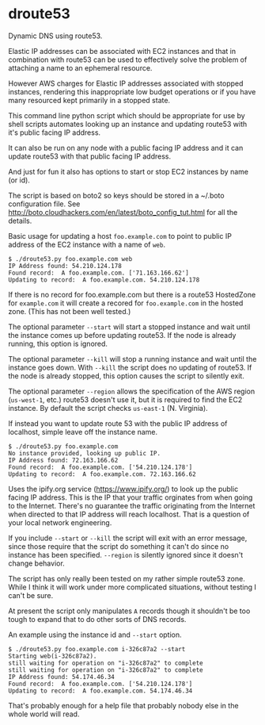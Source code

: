 # droute53

Dynamic DNS using route53.

Elastic IP addresses can be associated with EC2 instances and that
in combination with route53 can be used to effectively solve the
problem of attaching a name to an ephemeral resource.

However AWS charges for Elastic IP addresses associated with stopped
instances, rendering this inappropriate low budget operations or if
you have many resourced kept primarily in a stopped state.

This command line python script which should be appropriate for
use by shell scripts automates looking up an instance and updating
route53 with it's public facing IP address.

It can also be run on any node with a public facing IP address and
it can update route53 with that public facing IP address.

And just for fun it also has options to start or stop EC2 instances
by name (or id).

The script is based on boto2 so keys should be stored in a
~/.boto configuration file.
See http://boto.cloudhackers.com/en/latest/boto_config_tut.html
for all the details.

Basic usage for updating a host ``foo.example.com`` to point to
public IP address of the EC2 instance with a name of ``web``.

    $ ./droute53.py foo.example.com web
    IP Address found: 54.210.124.178
    Found record:  A foo.example.com. ['71.163.166.62']
    Updating to record:  A foo.example.com. 54.210.124.178

If there is no record for foo.example.com but there is a route53
HostedZone for ``example.com`` it will create a recored for
``foo.example.com`` in the hosted zone.  (This has not been well
tested.)

The optional parameter ``--start`` will start a stopped instance and
wait until the instance comes up before updating route53.  If the
node is already running, this option is ignored.

The optional parameter ``--kill`` will stop a running instance and
wait until the instance goes down.  With ``--kill`` the script does
no updating of route53. If the node is already stopped, this option
causes the script to silently exit.

The optional parameter ``--region`` allows the specification of the
AWS region (``us-west-1``, etc.)  route53 doesn't use it, but it is
required to find the EC2 instance.  By default the script checks
``us-east-1`` (N. Virginia).

If instead you want to update route 53 with the public IP address of
localhost, simple leave off the instance name.

    $ ./droute53.py foo.example.com
    No instance provided, looking up public IP.
    IP Address found: 72.163.166.62
    Found record:  A foo.example.com. ['54.210.124.178']
    Updating to record:  A foo.example.com. 72.163.166.62

Uses the ipify.org service (https://www.ipify.org/) to look up the
public facing IP address.  This is the IP that your traffic orginates
from when going to the Internet.  There's no guarantee the traffic
originating from the Internet when directed to that IP address
will reach localhost.  That is a question of your local network
engineering.

If you include ``--start`` or ``--kill`` the script will exit with
an error message, since those require that the script do something it
can't do since no instance has been specified. ``--region`` is silently
ignored since it doesn't change behavior.

The script has only really been tested on my rather simple route53
zone.  While I think it will work under more complicated situations,
without testing I can't be sure.

At present the script only manipulates ``A`` records though it
shouldn't be too tough to expand that to do other sorts of
DNS records.

An example using the instance id and ``--start`` option.

    $ ./droute53.py foo.example.com i-326c87a2 --start
    Starting web(i-326c87a2).
    still waiting for operation on "i-326c87a2" to complete
    still waiting for operation on "i-326c87a2" to complete
    IP Address found: 54.174.46.34
    Found record:  A foo.example.com. ['54.210.124.178']
    Updating to record:  A foo.example.com. 54.174.46.34

That's probably enough for a help file that probably nobody
else in the whole world will read.
